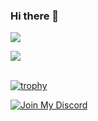 ### Hi there 👋

<!--
**Marshxan/marshxan** is a ✨ _special_ ✨ repository because its `README.md` (this file) appears on your GitHub profile.

Here are some ideas to get you started:

- 🔭 I’m currently working on ...
- 🌱 I’m currently learning ...
- 👯 I’m looking to collaborate on ...
- 🤔 I’m looking for help with ...
- 💬 Ask me about ...
- 📫 How to reach me: ...
- 😄 Pronouns: ...
- ⚡ Fun fact: ...
-->












<img src="https://github-readme-stats.vercel.app/api/?username=Marshxan&count_private=true&theme=tokyonight&showicons=true">

<img src="https://github-readme-stats.vercel.app/api/top-langs/?username=Marshxan&langs_count=5&theme=tokyonight"><br>
<br>



[![trophy](https://github-profile-trophy.vercel.app/?username=Marshxan&theme=onestar&no-bg=false&title=Organizations,Commits,Repositories)](https://github-profile-trophy.vercel.app/?username=Marshxan&theme=onestar&no-bg=false)




[![Join My Discord](https://lanyard-profile-readme.vercel.app/api/931980616344416316)](https://discord.gg/discord-townhall)
